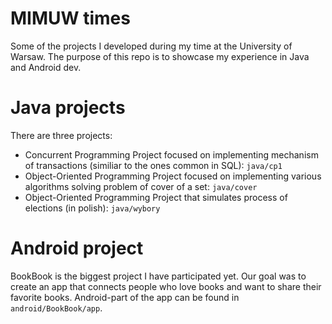 # MIMUW times

Some of the projects I developed during my time at the University of Warsaw. The purpose of this repo is to showcase my experience in Java and Android dev.

# Java projects

There are three projects:
- Concurrent Programming Project focused on implementing mechanism of transactions (similiar to the ones common in SQL): `java/cp1`
- Object-Oriented Programming Project focused on implementing various algorithms solving problem of cover of a set: `java/cover`
- Object-Oriented Programming Project that simulates process of elections (in polish): `java/wybory`

# Android project

BookBook is the biggest project I have participated yet. Our goal was to create an app that connects people who love books and want to share their favorite books. Android-part of the app can be found in `android/BookBook/app`.

